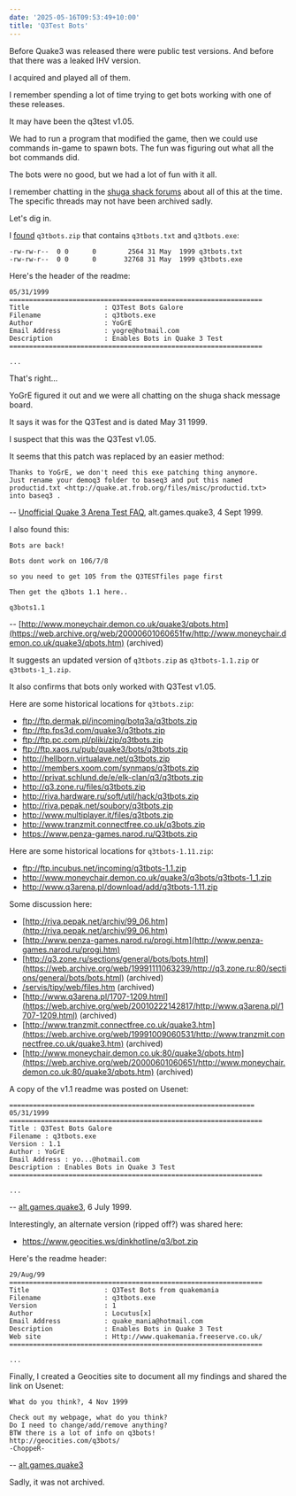 ```yaml
---
date: '2025-05-16T09:53:49+10:00'
title: 'Q3Test Bots'
---
```


Before Quake3 was released there were public test versions. And before that there was a leaked IHV version.

I acquired and played all of them.

I remember spending a lot of time trying to get bots working with one of these releases.

It may have been the q3test v1.05.

We had to run a program that modified the game, then we could use commands in-game to spawn bots. The fun was figuring out what all the bot commands did.

The bots were no good, but we had a lot of fun with it all.

I remember chatting in the [shuga shack forums](https://web.archive.org/web/19991001204309/http://www.shugashack.com/msgboard/quake1.htm) about all of this at the time. The specific threads may not have been archived sadly.

Let's dig in.

I [found](https://discmaster.textfiles.com/browse/23382/Chip_1999-12_cd.bin/servis/tipy/web/soubory/q3tbots.zip) `q3tbots.zip` that contains `q3tbots.txt` and `q3tbots.exe`:

```text
-rw-rw-r--  0 0      0        2564 31 May  1999 q3tbots.txt
-rw-rw-r--  0 0      0       32768 31 May  1999 q3tbots.exe
```

Here's the header of the readme:

```text
05/31/1999
================================================================
Title                   : Q3Test Bots Galore
Filename                : q3tbots.exe
Author                  : YoGrE
Email Address           : yogre@hotmail.com
Description             : Enables Bots in Quake 3 Test
================================================================

...
```

That's right...

YoGrE figured it out and we were all chatting on the shuga shack message board.

It says it was for the Q3Test and is dated May 31 1999.

I suspect that this was the Q3Test v1.05.

It seems that this patch was replaced by an easier method:

```text
Thanks to YoGrE, we don't need this exe patching thing anymore.
Just rename your demoq3 folder to baseq3 and put this named
productid.txt <http://quake.at.frob.org/files/misc/productid.txt>
into baseq3 .
```

-- [Unofficial Quake 3 Arena Test FAQ](https://groups.google.com/g/alt.games.quake3/c/jXvkX7la-UQ), alt.games.quake3, 4 Sept 1999.

I also found this:

```text
Bots are back!

Bots dont work on 106/7/8

so you need to get 105 from the Q3TESTfiles page first

Then get the q3bots 1.1 here..

q3bots1.1
```

-- [http://www.moneychair.demon.co.uk/quake3/qbots.htm](https://web.archive.org/web/20000601060651fw/http://www.moneychair.demon.co.uk/quake3/qbots.htm) (archived)

It suggests an updated version of `q3tbots.zip` as `q3tbots-1.1.zip` or `q3tbots-1_1.zip`.

It also confirms that bots only worked with Q3Test v1.05.

Here are some historical locations for `q3tbots.zip`:

* ftp://ftp.dermak.pl/incoming/botq3a/q3tbots.zip
* ftp://ftp.fps3d.com/quake3/q3tbots.zip
* ftp://ftp.pc.com.pl/pliki/zip/q3tbots.zip
* ftp://ftp.xaos.ru/pub/quake3/bots/q3tbots.zip
* http://hellborn.virtualave.net/q3tbots.zip
* http://members.xoom.com/synmaps/q3tbots.zip
* http://privat.schlund.de/e/elk-clan/q3/q3tbots.zip
* http://q3.zone.ru/files/q3tbots.zip
* http://riva.hardware.ru/soft/util/hack/q3tbots.zip
* http://riva.pepak.net/soubory/q3tbots.zip
* http://www.multiplayer.it/files/q3tbots.zip
* http://www.tranzmit.connectfree.co.uk/q3bots.zip
* https://www.penza-games.narod.ru/Q3tbots.zip

Here are some historical locations for `q3tbots-1.11.zip`:

* ftp://ftp.incubus.net/incoming/q3tbots-1.1.zip
* http://www.moneychair.demon.co.uk/quake3/q3bots/q3tbots-1_1.zip
* http://www.q3arena.pl/download/add/q3tbots-1.11.zip

Some discussion here:

* [http://riva.pepak.net/archiv/99_06.htm](http://riva.pepak.net/archiv/99_06.htm)
* [http://www.penza-games.narod.ru/progi.htm](http://www.penza-games.narod.ru/progi.htm)
* [http://q3.zone.ru/sections/general/bots/bots.html](https://web.archive.org/web/19991111063239/http://q3.zone.ru:80/sections/general/bots/bots.html) (archived)
* [/servis/tipy/web/files.htm](https://discmaster.textfiles.com/view/23382/Chip_1999-12_cd.bin/servis/tipy/web/files.htm) (archived)
* [http://www.q3arena.pl/1707-1209.html](https://web.archive.org/web/20010222142817/http://www.q3arena.pl/1707-1209.html) (archived)
* [http://www.tranzmit.connectfree.co.uk/quake3.htm](https://web.archive.org/web/19991009060531/http://www.tranzmit.connectfree.co.uk/quake3.htm) (archived)
* [http://www.moneychair.demon.co.uk:80/quake3/qbots.htm](https://web.archive.org/web/20000601060651/http://www.moneychair.demon.co.uk:80/quake3/qbots.htm) (archived)


A copy of the v1.1 readme was posted on Usenet:

```text
==============================================================
05/31/1999
================================================================
Title : Q3Test Bots Galore
Filename : q3tbots.exe
Version : 1.1
Author : YoGrE
Email Address : yo...@hotmail.com
Description : Enables Bots in Quake 3 Test
================================================================

...
```

-- [alt.games.quake3](https://groups.google.com/g/alt.games.quake3/c/6JVRn8dLmd4/m/oMNPaiQmYE0J), 6 July 1999.

Interestingly, an alternate version (ripped off?) was shared here:

* https://www.geocities.ws/dinkhotline/q3/bot.zip

Here's the readme header:

```text
29/Aug/99
================================================================
Title                   : Q3Test Bots from quakemania
Filename                : q3tbots.exe
Version                 : 1
Author                  : Locutus[x]
Email Address           : quake_mania@hotmail.com
Description             : Enables Bots in Quake 3 Test
Web site                : Http://www.quakemania.freeserve.co.uk/
================================================================

...
```


Finally, I created a Geocities site to document all my findings and shared the link on Usenet:

```text
What do you think?, 4 Nov 1999

Check out my webpage, what do you think?
Do I need to change/add/remove anything?
BTW there is a lot of info on q3bots!
http://geocities.com/q3bots/
-ChoppeR-
```

-- [alt.games.quake3](https://groups.google.com/g/alt.games.quake3/c/ccjVDoyjZ84/m/ElB0HqBI3GcJ)

Sadly, it was not archived.



